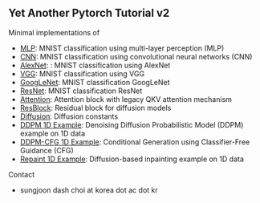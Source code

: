 ## Yet Another Pytorch Tutorial v2

Minimal implementations of
- [MLP](https://github.com/sjchoi86/yet-another-pytorch-tutorial-v2/blob/main/code/mlp.ipynb): MNIST classification using multi-layer perception (MLP)
- [CNN](https://github.com/sjchoi86/yet-another-pytorch-tutorial-v2/blob/main/code/cnn.ipynb): MNIST classification using convolutional neural networks (CNN)
- [AlexNet](https://github.com/sjchoi86/yet-another-pytorch-tutorial-v2/blob/main/code/alexnet.ipynb): : MNIST classification using AlexNet
- [VGG](https://github.com/sjchoi86/yet-another-pytorch-tutorial-v2/blob/main/code/vgg.ipynb): MNIST classification using VGG
- [GoogLeNet](https://github.com/sjchoi86/yet-another-pytorch-tutorial-v2/blob/main/code/googlenet.ipynb): MNIST classification GoogLeNet
- [ResNet](https://github.com/sjchoi86/yet-another-pytorch-tutorial-v2/blob/main/code/resnet.ipynb): MNIST classification ResNet
- [Attention](https://github.com/sjchoi86/yet-another-pytorch-tutorial-v2/blob/main/code/attention.ipynb): Attention block with legacy QKV attention mechanism
- [ResBlock](https://github.com/sjchoi86/yet-another-pytorch-tutorial-v2/blob/main/code/diffusion_resblock.ipynb): Residual block for diffusion models
- [Diffusion](https://github.com/sjchoi86/yet-another-pytorch-tutorial-v2/blob/main/code/diffusion_constants.ipynb): Diffusion constants
- [DDPM 1D Example](https://github.com/sjchoi86/yet-another-pytorch-tutorial-v2/blob/main/code/diffusion_1d_example.ipynb): Denoising Diffusion Probabilistic Model (DDPM) example on 1D data
- [DDPM-CFG 1D Example](https://github.com/sjchoi86/yet-another-pytorch-tutorial-v2/blob/main/code/diffusion_cond_1d_example.ipynb): Conditional Generation using Classifier-Free Guidance (CFG)
- [Repaint 1D Example](https://github.com/sjchoi86/yet-another-pytorch-tutorial-v2/blob/main/code/repaint_1d_example.ipynb): Diffusion-based inpainting example on 1D data

Contact
- sungjoon dash choi at korea dot ac dot kr
